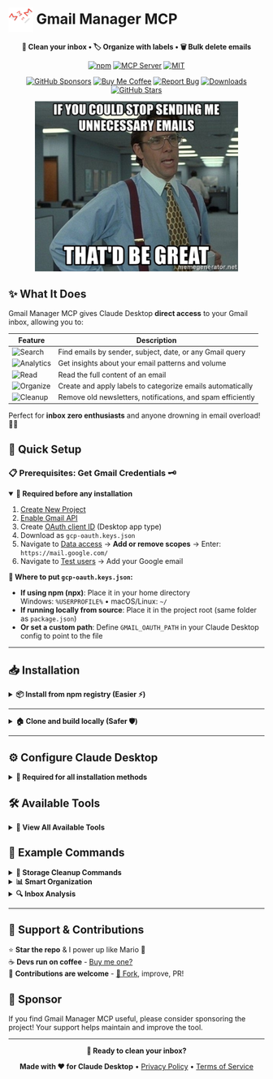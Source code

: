 [//]: # (Constants)
[license-link]: ../../blob/main/LICENSE
[stars-link]: ../../stargazers
[vid-link]: https://www.youtube.com/shorts/CCbY_ETwFss
[website-link]: https://spark-games.co.uk
[coffee-link]: https://buymeacoffee.com/spark88
[bug-link]: ../../issues
[release-link]: ../../releases
[fork-link]: ../../fork
[privacy-link]: ./PRIVACY.md
[issues-link]: ../../issues

# <img src="public/images/trash-mail.png" alt="Gmail Manager" width="48" height="48" style="vertical-align: middle;"> Gmail Manager MCP

<div align="center">

**🧹 Clean your inbox • 🏷️ Organize with labels • 🗑️ Bulk delete emails**


[![npm](https://img.shields.io/npm/v/@spark-apps/gmail-manager-mcp?style=flat-square&logo=npm&logoColor=white&color=crimson)](https://www.npmjs.com/package/@spark-apps/gmail-manager-mcp)
[![MCP Server](https://badge.mcpx.dev?type=server&color=gold)](https://smithery.ai/server/@muammar-yacoob/gmail-manager-mcp)
[![MIT](https://img.shields.io/badge/License-MIT-blueviolet?style=flat-square)](LICENSE)

[![GitHub Sponsors](https://img.shields.io/github/sponsors/muammar-yacoob?label=Sponsor&logo=github-sponsors&logoColor=white&color=hotpink)](https://github.com/sponsors/muammar-yacoob)
[![Buy Me Coffee](https://img.shields.io/badge/Buy%20Me-Coffee-limegreen?logo=buy-me-a-coffee&logoColor=white)][coffee-link]
[![Report Bug](https://img.shields.io/badge/Report-Bug-orangered?logo=github&logoColor=white)][issues-link]
[![Downloads](https://img.shields.io/github/downloads/muammar-yacoob/GMail-Manager-MCP/total?logo=cloud-download&logoColor=white&color=dodgerblue)][release-link]
[![GitHub Stars](https://img.shields.io/github/stars/muammar-yacoob/GMail-Manager-MCP?style=social)][stars-link]

<img src="public/images/meme.png" alt="Stop sending me unnecessary emails meme" width="400">

</div>

## ✨ What It Does

Gmail Manager MCP gives Claude Desktop **direct access** to your Gmail inbox, allowing you to:

| Feature | Description |
|---------|-------------|
| ![Search](https://img.shields.io/badge/🔍-Email%20Search-blue?style=flat-square) | Find emails by sender, subject, date, or any Gmail query |
| ![Analytics](https://img.shields.io/badge/📊-Inbox%20Analytics-blue?style=flat-square) | Get insights about your email patterns and volume |
| ![Read](https://img.shields.io/badge/📖-Read%20Emails-green?style=flat-square) | Read the full content of an email |
| ![Organize](https://img.shields.io/badge/🏷️-Smart%20Organization-yellow?style=flat-square) | Create and apply labels to categorize emails automatically |
| ![Cleanup](https://img.shields.io/badge/🗑️-Bulk%20Cleanup-crimson?style=flat-square) | Remove old newsletters, notifications, and spam efficiently |

Perfect for **inbox zero enthusiasts** and anyone drowning in email overload! 📧💀

## 🚀 Quick Setup

### 📋 Prerequisites: Get Gmail Credentials 🗝️

<details open>
<summary><strong>🔑 Required before any installation</strong></summary>

1. [Create New Project](https://console.cloud.google.com/projectcreate)
2. [Enable Gmail API](https://console.cloud.google.com/apis/api/gmail.googleapis.com/metrics)
3. Create [OAuth client ID](https://console.cloud.google.com/auth/clients) (Desktop app type)
4. Download as `gcp-oauth.keys.json`
5. Navigate to [Data access](https://console.cloud.google.com/auth/scopes) → **Add or remove scopes** → Enter: `https://mail.google.com/`
6. Navigate to [Test users](https://console.cloud.google.com/auth/audience) → Add your Google email

**📁 Where to put `gcp-oauth.keys.json`:**
- **If using npm (npx)**: Place it in your home directory  
  Windows: `%USERPROFILE%` • macOS/Linux: `~/`
- **If running locally from source**: Place it in the project root (same folder as `package.json`)
- **Or set a custom path**: Define `GMAIL_OAUTH_PATH` in your Claude Desktop config to point to the file

</details>

---

## 📥 Installation

<details>
<summary><strong>📦 Install from npm registry (Easier ⚡) </strong></summary>

```bash
npm i -g @spark-apps/gmail-manager-mcp
```
</details>

---

<details>
<summary><strong>🏠 Clone and build locally (Safer 🛡️)</strong></summary>

   ```bash
   git clone https://github.com/muammar-yacoob/GMail-Manager-MCP.git
   cd GMail-Manager-MCP
   npm install
   ```



</details>

</details>

---

## ⚙️ Configure Claude Desktop

<details>
<summary><strong>🔧 Required for all installation methods</strong></summary>

Add to your Claude Desktop config file:
- ![Windows](https://img.shields.io/badge/Windows-dodgerblue?style=flat-square&logo=windows&logoColor=white) `%APPDATA%\\Claude\\claude_desktop_config.json`
- ![macOS](https://img.shields.io/badge/macOS-silver?style=flat-square&logo=apple&logoColor=black) `~/Library/Application Support/Claude/claude_desktop_config.json`
- ![Linux](https://img.shields.io/badge/Linux-gold?style=flat-square&logo=linux&logoColor=black) `~/.config/Claude/claude_desktop_config.json`

**📦 For NPM Install:**
```json
{
  "mcpServers": {
    "gmail-manager": {
      "command": "npx","args": ["@spark-apps/gmail-manager-mcp@latest"],
      "env": { "GMAIL_OAUTH_PATH": "C:/path/to/gcp-oauth.keys.json" }
    }
  }
}
```

Tip: On Windows JSON, use double backslashes in paths (e.g. `C:\\path\\gcp-oauth.keys.json`).

**For Local Development:**

Windows (use double backslashes):
```json
{
  "mcpServers": {
    "gmail-manager": {
      "command": "node","args": ["path-to\\GMail-Manager-MCP\\dist\\index.js"]
    }
  }
}
```

macOS/Linux:
```json
{
  "mcpServers": {
    "gmail-manager": {
      "command": "node",
      "args": ["/path/to/GMail-Manager-MCP/dist/index.js"]
    }
  }
}
```

⚠️ **Important for Windows users**: Use double backslashes (`\\`) in the path!

</details>

## 🛠️ Available Tools

<details>
<summary><strong>🔧 View All Available Tools</strong></summary>

| Tool | Description |
|------|-------------|
| ![Auth](https://img.shields.io/badge/🔐-authenticate__gmail-blue?style=flat-square) | Authenticate Gmail access via web browser |
| ![Search](https://img.shields.io/badge/🔍-search__emails-blue?style=flat-square) | Search emails using Gmail query syntax |
| ![Read](https://img.shields.io/badge/📖-read__email-green?style=flat-square) | Read the full content of an email |
| ![Labels](https://img.shields.io/badge/📋-list__labels-green?style=flat-square) | List all Gmail labels |
| ![Create](https://img.shields.io/badge/➕-create__label-yellow?style=flat-square) | Create a new Gmail label |
| ![Apply](https://img.shields.io/badge/🏷️-apply__label-yellow?style=flat-square) | Apply a label to an email |
| ![Batch Apply](https://img.shields.io/badge/⚡-batch__apply__labels-yellow?style=flat-square) | Apply labels to multiple emails |
| ![Unlabel](https://img.shields.io/badge/🚫-remove__label-yellow?style=flat-square) | Remove a label from an email |
| ![Remove](https://img.shields.io/badge/❌-delete__label-crimson?style=flat-square) | Delete a Gmail label |
| ![Delete](https://img.shields.io/badge/🗑️-delete__email-crimson?style=flat-square) | Permanently delete an email |
| ![Batch Delete](https://img.shields.io/badge/💥-batch__delete__emails-crimson?style=flat-square) | Delete multiple emails at once |

</details>

## 💬 Example Commands

<details>
<summary><strong>🧹 Storage Cleanup Commands</strong></summary>

- *"Delete all emails from noreply addresses older than 6 months"*
- *"Find and delete all promotional emails from shopping sites"*
- *"Remove all LinkedIn notification emails from the past year"*
- *"Delete all automated emails from GitHub, Slack, and Jira"*
- *"Clean up all newsletter emails I haven't opened in 3 months"*
- *"Delete all 'password reset' and 'account verification' emails"*
- *"Remove all calendar invites and meeting reminders older than 30 days"*
- *"Find and delete all emails with large attachments over 10MB"*

</details>

<details>
<summary><strong>📊 Smart Organization</strong></summary>

- *"Label all emails from banks and financial institutions as 'Finance'"*
- *"Create 'Archive-2024' label and move all old work emails there"*
- *"Find all subscription confirmation emails and label them 'Subscriptions'"*
- *"Group all travel booking confirmations under 'Travel' label"*

</details>

<details>
<summary><strong>🔍 Inbox Analysis</strong></summary>

- *"Show me my top 10 email senders by volume this year"*
- *"Find all unread emails older than 1 month"*
- *"List all emails taking up the most storage space"*

</details>

---

## 🌱 Support & Contributions

⭐ **Star the repo** & I power up like Mario 🍄  
☕ **Devs run on coffee** - [Buy me one?][coffee-link]  
🤝 **Contributions are welcome** - [🍴 Fork][fork-link], improve, PR!

## 💖 Sponsor

If you find Gmail Manager MCP useful, please consider sponsoring the project! Your support helps maintain and improve the tool.

---

<div align="center">

**🚀 Ready to clean your inbox?**

**Made with ❤️ for Claude Desktop** • [Privacy Policy](PRIVACY.md) • [Terms of Service](TERMS.md)

</div>
